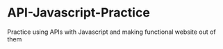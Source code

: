 # API-Javascript-Practice
Practice using APIs with Javascript and making functional website out of them
